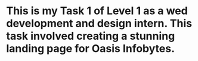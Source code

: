 # This is my Task 1 of Level 1 as a wed development and design intern. This task involved creating a stunning landing page for Oasis Infobytes.

